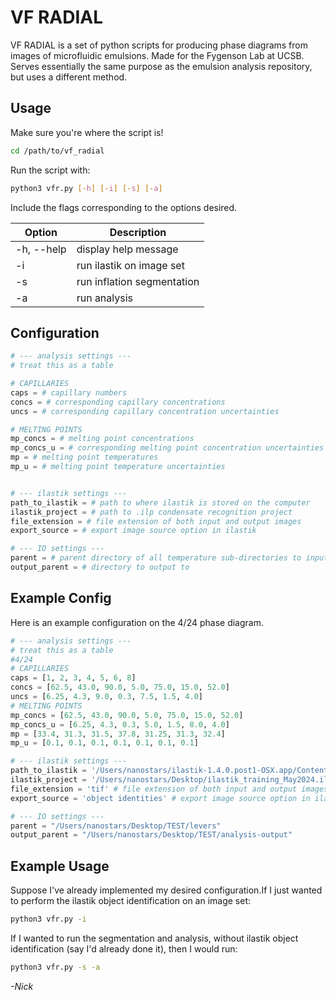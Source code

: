 # VF RADIAL 

VF RADIAL is a set of python scripts for producing phase diagrams from images of microfluidic emulsions. Made for the Fygenson Lab at UCSB. Serves essentially the same purpose as the emulsion analysis repository, but uses a different method. 

## Usage
Make sure you're where the script is!
```bash
cd /path/to/vf_radial
```
Run the script with:
```bash
python3 vfr.py [-h] [-i] [-s] [-a]
```
Include the flags corresponding to the options desired. 

| Option      | Description |
| ----------- | ----------- |
| -h, --help      | display help message       |
| -i   | run ilastik on image set        |
| -s   | run inflation segmentation        |
| -a   | run analysis        |

## Configuration

```python
# --- analysis settings ---
# treat this as a table

# CAPILLARIES
caps = # capillary numbers
concs = # corresponding capillary concentrations
uncs = # corresponding capillary concentration uncertainties

# MELTING POINTS
mp_concs = # melting point concentrations
mp_concs_u = # corresponding melting point concentration uncertainties
mp = # melting point temperatures
mp_u = # melting point temperature uncertainties


# --- ilastik settings --- 
path_to_ilastik = # path to where ilastik is stored on the computer
ilastik_project = # path to .ilp condensate recognition project
file_extension = # file extension of both input and output images
export_source = # export image source option in ilastik

# --- IO settings ---
parent = # parent directory of all temperature sub-directories to input from 
output_parent = # directory to output to 
```

## Example Config

Here is an example configuration on the 4/24 phase diagram. 

```python
# --- analysis settings ---
# treat this as a table
#4/24
# CAPILLARIES
caps = [1, 2, 3, 4, 5, 6, 8]
concs = [62.5, 43.0, 90.0, 5.0, 75.0, 15.0, 52.0]
uncs = [6.25, 4.3, 9.0, 0.3, 7.5, 1.5, 4.0]
# MELTING POINTS
mp_concs = [62.5, 43.0, 90.0, 5.0, 75.0, 15.0, 52.0]
mp_concs_u = [6.25, 4.3, 0.3, 5.0, 1.5, 8.0, 4.0]
mp = [33.4, 31.3, 31.5, 37.8, 31.25, 31.3, 32.4]
mp_u = [0.1, 0.1, 0.1, 0.1, 0.1, 0.1, 0.1]

# --- ilastik settings --- 
path_to_ilastik = '/Users/nanostars/ilastik-1.4.0.post1-OSX.app/Contents/ilastik-release/run_ilastik.sh' # path to where ilastik is stored on the computer
ilastik_project = '/Users/nanostars/Desktop/ilastik_training_May2024.ilp' # path to .ilp condensate recognition project
file_extension = 'tif' # file extension of both input and output images
export_source = 'object identities' # export image source option in ilastik

# --- IO settings ---
parent = "/Users/nanostars/Desktop/TEST/levers"
output_parent = "/Users/nanostars/Desktop/TEST/analysis-output"

```

## Example Usage

Suppose I've already implemented my desired configuration.If I just wanted to perform the ilastik object identification on an image set:

```bash
python3 vfr.py -i
```
 If I wanted to run the segmentation and analysis, without ilastik object identification (say I'd already done it), then I would run: 

```bash
python3 vfr.py -s -a 
```

_-Nick_
